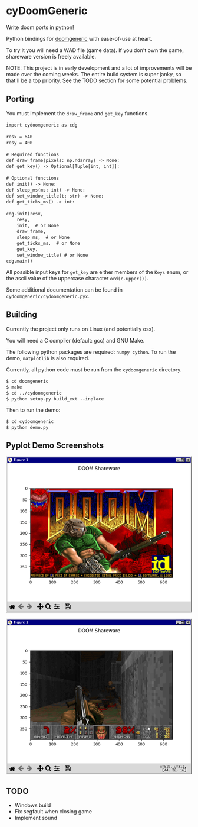 # cyDoomGeneric

Write doom ports in python!

Python bindings for [doomgeneric](https://github.com/ozkl/doomgeneric) with ease-of-use at heart.

To try it you will need a WAD file (game data). If you don't own the game, shareware version is freely available.

NOTE: This project is in early development and a lot of improvements will be made over the coming weeks. The entire build system is super janky, so that'll be a top priority. See the TODO section for some potential problems.

## Porting

You must implement the `draw_frame` and `get_key` functions.

```
import cydoomgeneric as cdg

resx = 640
resy = 400

# Required functions
def draw_frame(pixels: np.ndarray) -> None:
def get_key() -> Optional[Tuple[int, int]]:

# Optional functions
def init() -> None:
def sleep_ms(ms: int) -> None:
def set_window_title(t: str) -> None:
def get_ticks_ms() -> int:

cdg.init(resx,
    resy,
    init,  # or None
    draw_frame,
    sleep_ms,  # or None
    get_ticks_ms,  # or None
    get_key,
    set_window_title) # or None
cdg.main()
```

All possible input keys for `get_key` are either members of the `Keys` enum, or the ascii value of the uppercase character `ord(c.upper())`.

Some additional documentation can be found in `cydoomgeneric/cydoomgeneric.pyx`.

## Building

Currently the project only runs on Linux (and potentially osx).

You will need a C compiler (default: gcc) and GNU Make.

The following python packages are required: `numpy cython`. To run the demo, `matplotlib` is also required.

Currently, all python code must be run from the `cydoomgeneric` directory.

```
$ cd doomgeneric
$ make
$ cd ../cydoomgeneric
$ python setup.py build_ext --inplace
```

Then to run the demo:

```
$ cd cydoomgeneric
$ python demo.py
```

## Pyplot Demo Screenshots

![0](screenshots/pyplotdoom_0.png)

![1](screenshots/pyplotdoom_1.png)

## TODO

- Windows build
- Fix segfault when closing game
- Implement sound
